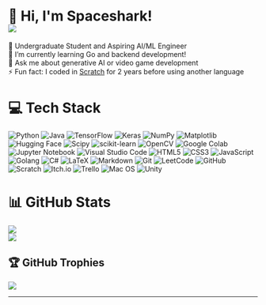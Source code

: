 # 👋 Hi, I'm Spaceshark! <br> [![](https://visitcount.itsvg.in/api?id=spaceshark123&icon=0&color=3)](https://visitcount.itsvg.in)

🔭 Undergraduate Student and Aspiring AI/ML Engineer<br>
🌱 I’m currently learning Go and backend development! <br>
💬 Ask me about generative AI or video game development<br>
⚡ Fun fact: I coded in [Scratch](https://scratch.mit.edu) for 2 years before using another language<br>


# 💻 Tech Stack
![Python](https://img.shields.io/badge/python-3670A0?style=for-the-badge&logo=python&logoColor=ffdd54) 
![Java](https://img.shields.io/badge/java-%23ED8B00.svg?style=for-the-badge&logo=openjdk&logoColor=white) 
![TensorFlow](https://img.shields.io/badge/TensorFlow-%23FF6F00.svg?style=for-the-badge&logo=TensorFlow&logoColor=white) 
![Keras](https://img.shields.io/badge/Keras-%23D00000.svg?style=for-the-badge&logo=Keras&logoColor=white) 
![NumPy](https://img.shields.io/badge/numpy-%23013243.svg?style=for-the-badge&logo=numpy&logoColor=white) 
![Matplotlib](https://img.shields.io/badge/Matplotlib-%23ffffff.svg?style=for-the-badge&logo=Matplotlib&logoColor=black) 
![Hugging Face](https://img.shields.io/badge/-HuggingFace-FDEE21?style=for-the-badge&logo=HuggingFace&logoColor=black)
![Scipy](https://img.shields.io/badge/SciPy-%230C55A5.svg?style=for-the-badge&logo=scipy&logoColor=%white) 
![scikit-learn](https://img.shields.io/badge/scikit--learn-%23F7931E.svg?style=for-the-badge&logo=scikit-learn&logoColor=white) 
![OpenCV](https://img.shields.io/badge/opencv-%23white.svg?style=for-the-badge&logo=opencv&logoColor=white) 
![Google Colab](https://img.shields.io/badge/Google%20Colab-%23F9A825.svg?style=for-the-badge&logo=googlecolab&logoColor=white)
![Jupyter Notebook](https://img.shields.io/badge/jupyter-%23FA0F00.svg?style=for-the-badge&logo=jupyter&logoColor=white)
![Visual Studio Code](https://img.shields.io/badge/Visual%20Studio%20Code-0078d7.svg?style=for-the-badge&logo=visual-studio-code&logoColor=white)
![HTML5](https://img.shields.io/badge/html5-%23E34F26.svg?style=for-the-badge&logo=html5&logoColor=white) 
![CSS3](https://img.shields.io/badge/css3-%231572B6.svg?style=for-the-badge&logo=css3&logoColor=white) 
![JavaScript](https://img.shields.io/badge/javascript-%23323330.svg?style=for-the-badge&logo=javascript&logoColor=%23F7DF1E) 
![Golang](https://img.shields.io/badge/Go-00ADD8?style=for-the-badge&logo=go&logoColor=white)
![C#](https://img.shields.io/badge/c%23-%23239120.svg?style=for-the-badge&logo=csharp&logoColor=white) 
![LaTeX](https://img.shields.io/badge/latex-%23008080.svg?style=for-the-badge&logo=latex&logoColor=white) 
![Markdown](https://img.shields.io/badge/markdown-%23000000.svg?style=for-the-badge&logo=markdown&logoColor=white) 
![Git](https://img.shields.io/badge/git-%23F05033.svg?style=for-the-badge&logo=git&logoColor=white) 
![LeetCode](https://img.shields.io/badge/-LeetCode-FFA116?style=for-the-badge&logo=LeetCode&logoColor=black)
![GitHub](https://img.shields.io/badge/github-%23121011.svg?style=for-the-badge&logo=github&logoColor=white) 
![Scratch](https://img.shields.io/badge/Scratch-4D97FF?style=for-the-badge&logo=Scratch&logoColor=white)
![Itch.io](https://img.shields.io/badge/Itch-%23FF0B34.svg?style=for-the-badge&logo=Itch.io&logoColor=white)
![Trello](https://img.shields.io/badge/Trello-0052CC?style=for-the-badge&logo=trello&logoColor=white)
![Mac OS](https://img.shields.io/badge/mac%20os-000000?style=for-the-badge&logo=apple&logoColor=white)
![Unity](https://img.shields.io/badge/unity-%23000000.svg?style=for-the-badge&logo=unity&logoColor=white) 

# 📊 GitHub Stats
![](https://github-readme-stats.vercel.app/api/top-langs/?username=spaceshark123&theme=dark&hide_border=false&include_all_commits=true&count_private=true&layout=compact)<br>
![](https://github-contributor-stats.vercel.app/api?username=spaceshark123&limit=5&theme=dark&combine_all_yearly_contributions=true)

## 🏆 GitHub Trophies
![](https://github-profile-trophy.vercel.app/?username=spaceshark123&theme=radical&no-frame=false&no-bg=false&margin-w=4)

---

<!-- Proudly created with GPRM ( https://gprm.itsvg.in ) -->

